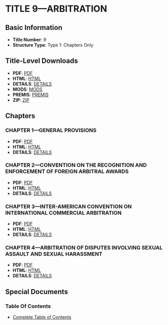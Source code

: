 # TITLE 9—ARBITRATION

## Basic Information
- **Title Number**: 9
- **Structure Type**: Type 1: Chapters Only

## Title-Level Downloads
- **PDF**: [PDF](https://www.govinfo.gov/content/pkg/USCODE-2023-title9/pdf/USCODE-2023-title9.pdf)
- **HTML**: [HTML](https://www.govinfo.gov/content/pkg/USCODE-2023-title9/html/USCODE-2023-title9.htm)
- **DETAILS**: [DETAILS](https://www.govinfo.gov/app/details/USCODE-2023-title9/)
- **MODS**: [MODS](https://www.govinfo.gov/metadata/pkg/USCODE-2023-title9/mods.xml)
- **PREMIS**: [PREMIS](https://www.govinfo.gov/metadata/pkg/USCODE-2023-title9/premis.xml)
- **ZIP**: [ZIP](https://www.govinfo.gov/content/pkg/USCODE-2023-title9.zip)

## Chapters

### CHAPTER 1—GENERAL PROVISIONS
- **PDF**: [PDF](https://www.govinfo.gov/content/pkg/USCODE-2023-title9/pdf/USCODE-2023-title9-chapter1.pdf)
- **HTML**: [HTML](https://www.govinfo.gov/content/pkg/USCODE-2023-title9/html/USCODE-2023-title9-chapter1.htm)
- **DETAILS**: [DETAILS](https://www.govinfo.gov/app/details/USCODE-2023-title9-chapter1/)

### CHAPTER 2—CONVENTION ON THE RECOGNITION AND ENFORCEMENT OF FOREIGN ARBITRAL AWARDS
- **PDF**: [PDF](https://www.govinfo.gov/content/pkg/USCODE-2023-title9/pdf/USCODE-2023-title9-chapter2.pdf)
- **HTML**: [HTML](https://www.govinfo.gov/content/pkg/USCODE-2023-title9/html/USCODE-2023-title9-chapter2.htm)
- **DETAILS**: [DETAILS](https://www.govinfo.gov/app/details/USCODE-2023-title9-chapter2/)

### CHAPTER 3—INTER-AMERICAN CONVENTION ON INTERNATIONAL COMMERCIAL ARBITRATION
- **PDF**: [PDF](https://www.govinfo.gov/content/pkg/USCODE-2023-title9/pdf/USCODE-2023-title9-chapter3.pdf)
- **HTML**: [HTML](https://www.govinfo.gov/content/pkg/USCODE-2023-title9/html/USCODE-2023-title9-chapter3.htm)
- **DETAILS**: [DETAILS](https://www.govinfo.gov/app/details/USCODE-2023-title9-chapter3/)

### CHAPTER 4—ARBITRATION OF DISPUTES INVOLVING SEXUAL ASSAULT AND SEXUAL HARASSMENT
- **PDF**: [PDF](https://www.govinfo.gov/content/pkg/USCODE-2023-title9/pdf/USCODE-2023-title9-chapter4.pdf)
- **HTML**: [HTML](https://www.govinfo.gov/content/pkg/USCODE-2023-title9/html/USCODE-2023-title9-chapter4.htm)
- **DETAILS**: [DETAILS](https://www.govinfo.gov/app/details/USCODE-2023-title9-chapter4/)

## Special Documents

### Table Of Contents
- [Complete Table of Contents](https://www.govinfo.gov/content/pkg/USCODE-2023-title9/html/USCODE-2023-title9.htm)
